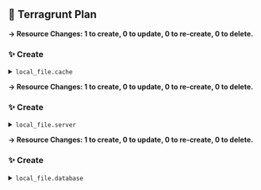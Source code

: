 ## 📝 Terragrunt Plan

**→ Resource Changes: 1 to create, 0 to update, 0 to re-create, 0 to delete.**

### ✨ Create

<details><summary><code>local_file.cache</code></summary>

```diff
+ content              = (sensitive value)
+ content_base64sha256 = (known after apply)
+ content_base64sha512 = (known after apply)
+ content_md5          = (known after apply)
+ content_sha1         = (known after apply)
+ content_sha256       = (known after apply)
+ content_sha512       = (known after apply)
+ directory_permission = "0777"
+ file_permission      = "0777"
+ filename             = "../test.txt"
+ id                   = (known after apply)
```

</details>

**→ Resource Changes: 1 to create, 0 to update, 0 to re-create, 0 to delete.**

### ✨ Create

<details><summary><code>local_file.server</code></summary>

```diff
+ content              = (sensitive value)
+ content_base64sha256 = (known after apply)
+ content_base64sha512 = (known after apply)
+ content_md5          = (known after apply)
+ content_sha1         = (known after apply)
+ content_sha256       = (known after apply)
+ content_sha512       = (known after apply)
+ directory_permission = "0777"
+ file_permission      = "0777"
+ filename             = "../test.txt"
+ id                   = (known after apply)
```

</details>

**→ Resource Changes: 1 to create, 0 to update, 0 to re-create, 0 to delete.**

### ✨ Create

<details><summary><code>local_file.database</code></summary>

```diff
+ content              = (sensitive value)
+ content_base64sha256 = (known after apply)
+ content_base64sha512 = (known after apply)
+ content_md5          = (known after apply)
+ content_sha1         = (known after apply)
+ content_sha256       = (known after apply)
+ content_sha512       = (known after apply)
+ directory_permission = "0777"
+ file_permission      = "0777"
+ filename             = "../test.txt"
+ id                   = (known after apply)
```

</details>